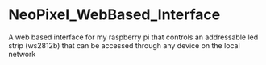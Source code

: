# NeoPixel_WebBased_Interface
A web based interface for my raspberry pi that controls an addressable led strip (ws2812b) that can be accessed through any device on the local network
